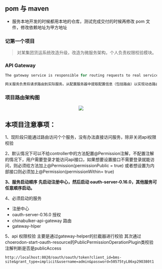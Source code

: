 ## pom 与 maven

- 服务本地开发的时候都用本地的仓库，测试完成交付的时候再修改 pom 文件，修改依赖地址为甲方地址

### 记第一个项目

> 对某集团货运系统改造升级，改造为微服务架构，个人负责权限校验模块。



### API Gateway

~~~java
The gateway service is responsible for routing requests to real services. Pulling configuration information including routes from config-server to implement dynamic routing. After requesting to remove the request body, it is forwarded to gateway-helper for authentication, traffic restrictions.

网关服务负责将请求路由到实际服务。从配置服务器中提取配置信息（包括路由）以实现动态路由。请求删除请求正文后，会将其转发到网关帮助程序以进行身份验证、流量限制.
~~~





### 项目路由架构图

<div align=center><img src="https://mortre-picgo.oss-cn-beijing.aliyuncs.com/中散路由架构.png"/></div>



## 本项目注意事项：

1、现阶段只能通过路由访问个个服务，没有办法直接访问服务，除非关闭api权限校验

2、默认情况下可以不给controller中的方法配置@Permission注解，不配置注解的情况下，用户需要登录才能访问api接口，如果想要设置接口不需要登录就能访问，则必须给方法加上@Permission(permissionPublic = true)
或者想设置为内部接口则必须加上@Permission(permissionWithin= true)

**3、服务启动顺序**
**先启动注册中心，然后启动 oauth-server-0.16.0，其他服务可任意顺序启动。**

4、必须启动的服务

- 注册中心
- oauth-server-0.16.0 授权
- chinabulker-api-gateway 路由
- gateway-hlper

5、api 权限校验
主要是通过gateway-helper的拦截器进行校验
其次通过choerodon-start-oauth-resource的PublicPermissionOperationPlugin类校验注解判断是否是publicAccess

`http://localhost:8020/oauth/oauth/token?client_id=bms-site&grant_type=implicit&username=admin&password=50575tyL86xp29O380t1`